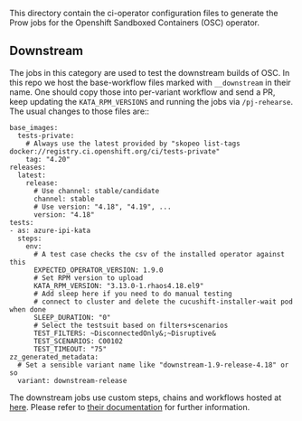 This directory contain the ci-operator configuration files to generate the Prow jobs for the Openshift Sandboxed Containers (OSC) operator.

## Downstream

The jobs in this category are used to test the downstream builds of OSC. In
this repo we host the base-workflow files marked with `__downstream` in their
name. One should copy those into per-variant workflow and send a PR, keep
updating the ``KATA_RPM_VERSIONS`` and running the jobs via `/pj-rehearse`. The
usual changes to those files are::

    base_images:
      tests-private:
        # Always use the latest provided by "skopeo list-tags docker://registry.ci.openshift.org/ci/tests-private"
        tag: "4.20"
    releases:
      latest:
        release:
          # Use channel: stable/candidate
          channel: stable
          # Use version: "4.18", "4.19", ...
          version: "4.18"
    tests:
    - as: azure-ipi-kata
      steps:
        env:
          # A test case checks the csv of the installed operator against this
          EXPECTED_OPERATOR_VERSION: 1.9.0
          # Set RPM version to upload
          KATA_RPM_VERSION: "3.13.0-1.rhaos4.18.el9"
          # Add sleep here if you need to do manual testing
          # connect to cluster and delete the cucushift-installer-wait pod when done
          SLEEP_DURATION: "0"
          # Select the testsuit based on filters+scenarios
          TEST_FILTERS: ~DisconnectedOnly&;~Disruptive&
          TEST_SCENARIOS: C00102
          TEST_TIMEOUT: "75"
    zz_generated_metadata:
      # Set a sensible variant name like "downstream-1.9-release-4.18" or so
      variant: downstream-release

The downstream jobs use custom steps, chains and workflows hosted at [here](../../../step-registry/sandboxed-containers-operator/). Please refer to [their documentation](../../../step-registry/sandboxed-containers-operator/README.md) for further information.
